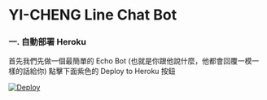 # YI-CHENG Line Chat Bot

### 一. 自動部署 Heroku
首先我們先做一個最簡單的 Echo Bot (也就是你跟他說什麼，他都會回覆一模一樣的話給你) 點擊下面紫色的 Deploy to Heroku 按鈕

<a href="https://heroku.com/deploy?template=https://github.com/Yi-Cheng0101/Line_bot.git">
  <img src="https://www.herokucdn.com/deploy/button.svg" alt="Deploy">
</a>

